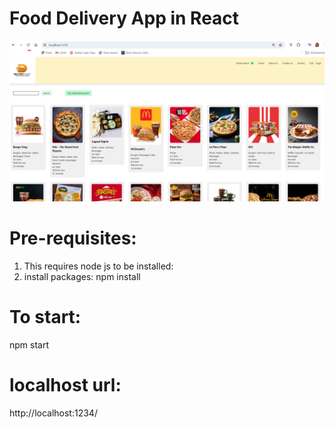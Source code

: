 # Food Delivery App in React

<img src="/images/food-delivery-app.png" alt="Food delivery app"/>



# Pre-requisites:
1. This requires node js to be installed:
2. install packages:
npm install

# To start:
npm start

# localhost url:
http://localhost:1234/

